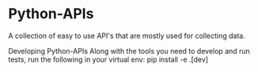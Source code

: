 # Python-APIs
A collection of easy to use API's that are mostly used for collecting data.

Developing Python-APIs
Along with the tools you need to develop and run tests, run the following in your virtual env:
pip install -e .[dev]
